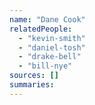 ```yaml
---
name: "Dane Cook"
relatedPeople:
  - "kevin-smith"
  - "daniel-tosh"
  - "drake-bell"
  - "bill-nye"
sources: []
summaries:
---
```


